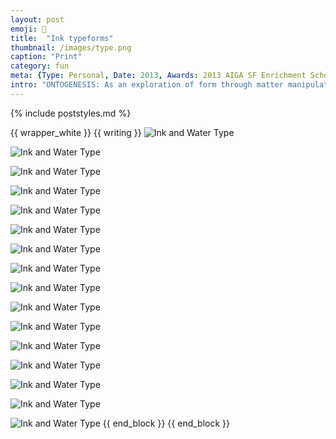 ```yaml
---
layout: post
emoji: 🎨
title:  "Ink typeforms"
thumbnail: /images/type.png
caption: "Print"
category: fun
meta: {Type: Personal, Date: 2013, Awards: 2013 AIGA SF Enrichment Scholarship}
intro: "ONTOGENESIS: As an exploration of form through matter manipulation, I set out to create typography with ink and water. By experimenting with different permutations of water viscosity and temperature, subtraction with an eyedropper, container volume, and ink density, I found harmony between the chemistry of ink and water."
---
```

{% include poststyles.md %}

{{ wrapper_white }}
{{ writing }}
![Ink and Water Type](/assets/type-intro.jpg)

![Ink and Water Type](/assets/type1.jpg)

![Ink and Water Type](/assets/type2.jpg)

![Ink and Water Type](/assets/type3.jpg)

![Ink and Water Type](/assets/type4.jpg)

![Ink and Water Type](/assets/type5.jpg)

![Ink and Water Type](/assets/type6.jpg)

![Ink and Water Type](/assets/type7.jpg)

![Ink and Water Type](/assets/type8.jpg)

![Ink and Water Type](/assets/type9.jpg)

![Ink and Water Type](/assets/type10.jpg)

![Ink and Water Type](/assets/type-tedious.jpg)

![Ink and Water Type](/assets/type-poster.jpg)

![Ink and Water Type](/assets/type-cover.jpg)

![Ink and Water Type](/assets/type-evo.jpg)

![Ink and Water Type](/assets/type-process.jpg)
{{ end_block }}
{{ end_block }}
